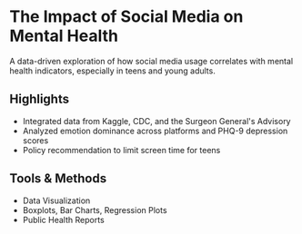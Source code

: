 # The Impact of Social Media on Mental Health

A data-driven exploration of how social media usage correlates with mental health indicators, especially in teens and young adults.

## Highlights
- Integrated data from Kaggle, CDC, and the Surgeon General's Advisory
- Analyzed emotion dominance across platforms and PHQ-9 depression scores
- Policy recommendation to limit screen time for teens

## Tools & Methods
- Data Visualization
- Boxplots, Bar Charts, Regression Plots
- Public Health Reports


